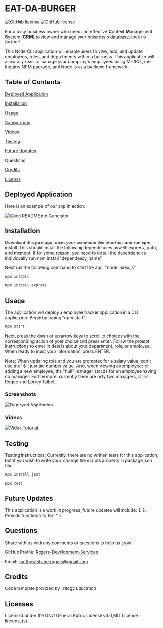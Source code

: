 # EAT-DA-BURGER

![GitHub license](https://img.shields.io/badge/license-GNU%20General%20Public%20License%20v3.0-green.svg) ![GitHub license](https://img.shields.io/badge/license-MIT%20License-green.svg) 

For a busy business owner who needs an effective **C**ontent **M**anagement **S**ystem (**CRM**) to view and manage your buisness's database, look no further!

This Node CLI application will enable users to view, add, and update employees, roles, and departments within a buisness. This application will allow any user to manage your company's employees using MYSQL, the Inquirer NPM package, and Node.js as a backend framework.

## Table of Contents
[Deployed Application](https://github.com/Rogers-Development-Services/EAT-DA-BURGER#deployed-application)

[Installation](https://github.com/Rogers-Development-Services/EAT-DA-BURGER#installation)

[Usage](https://github.com/Rogers-Development-Services/EAT-DA-BURGER#usage)

[Screenshots](https://github.com/Rogers-Development-Services/EAT-DA-BURGER#screenshots)

[Videos](https://github.com/Rogers-Development-Services/EAT-DA-BURGER#videos)

[Testing](https://github.com/Rogers-Development-Services/EAT-DA-BURGER#testing)

[Future Updates](https://github.com/Rogers-Development-Services/EAT-DA-BURGER#future-updates)

[Questions](https://github.com/Rogers-Development-Services/EAT-DA-BURGER#questions)

[Credits](https://github.com/Rogers-Development-Services/EAT-DA-BURGER#credits)

[License](https://github.com/Rogers-Development-Services/EAT-DA-BURGER#license)

## Deployed Application

Here is an example of our app in action: 

![Good README.md Generator](./Assets/img/EAT-DA-BURGER-GIF.gif)

## Installation

Download this package, open your command line interface and run npm install. This should install the following dependencies aswell: express, path, and moment. If for some reason, you need to install the dependencies individually run npm install "dependency_name".

Next run the following command to start the app: "node index.js"

```bash
npm install 
```

```bash
npm install express
```

## Usage 

The application will deploy a employee tracker application in a CLI application. Begin by typing "npm start". 

```bash
npm start 
```

Next, press the down or up arrow keys to scroll to choices with the corresponding action of your choice and press enter. Follow the prompt instructions to enter in details about your department, role, or employee. When ready to input your information, press ENTER.

Note: When updating role and you are prompted for a salary value, don't use the "$", just the number value. Also, when viewing all employees or adding a new employee, the "null" manager stands for an employee having no manager. Furthermore, currently there are only two managers, Chris Roque and Lorrey Talbet.

### Screenshots

![Deployed Application](https://user-images.githubusercontent.com/38272211/94357257-24368780-004c-11eb-817d-23735424c941.JPG)

### Videos

[![Video Tutorial](https://img.youtube.com/vi/se_b6BkXqQU/0.jpg)](https://www.youtube.com/watch?v=se_b6BkXqQU)


## Testing

Testing Instructions: Currently, there are no written tests for this application, but if you wish to write your, change the scripts property in package json file.

```bash
npm install jest
```

```bash
npm test
```

## Future Updates
This application is a work in progress, future updates will include: 
1. 
2. Provide functionality for:
    * 
3. 

## Questions

Share with us with any comments or questions to help us grow! 

GitHub Profile: [Rogers-Development-Services](https://www.github.com/Rogers-Development-Services)

Email: [matthew.shane.rogers@gmail.com](matthew.shane.rogers@gmail.com)

## Credits

Code template provided by Trilogy Education 

<!-- Thanks to [Elma Gonzalez](https://github.com/eyl91?tab=stars), [Steven Landgraf](https://www.linkedin.com/in/slandgra/), [Steven Jirjis](https://www.linkedin.com/in/stevenjirjis/),[Tim Sanders](https://github.com/tbsanders5), [Aaron Platt](https://github.com/aaronkplatt)A for troubleshooting and debugging assistance. -->

## Licenses
Licensed under the GNU General Public License v3.0,MIT License lincense(s).